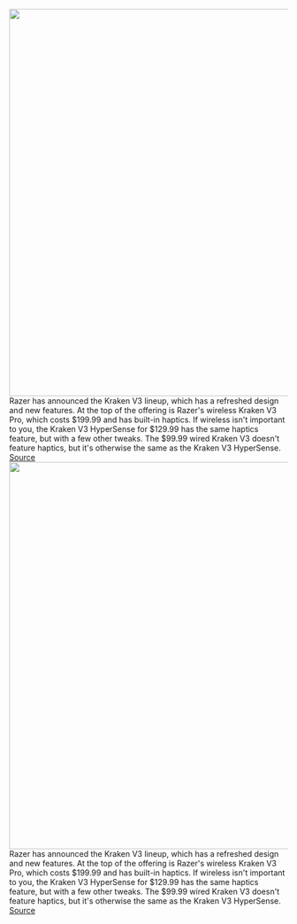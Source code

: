 <img src='https://cdn.vox-cdn.com/thumbor/PpWWdO1EdyD878fYY1Kj3Kmri-8=/0x0:6997x4664/1200x0/filters:focal(0x0:6997x4664):no_upscale()/cdn.vox-cdn.com/uploads/chorus_asset/file/22942683/krakenv3pro.jpg' width='700px' /><br/>
Razer has announced the Kraken V3 lineup, which has a refreshed design and new features. At the top of the offering is Razer's wireless Kraken V3 Pro, which costs $199.99 and has built-in haptics. If wireless isn't important to you, the Kraken V3 HyperSense for $129.99 has the same haptics feature, but with a few other tweaks. The $99.99 wired Kraken V3 doesn't feature haptics, but it's otherwise the same as the Kraken V3 HyperSense.
<a href='https://www.theverge.com/2021/10/21/22736367/razer-kraken-v3-gaming-headset-design-features-haptics-price'> Source <a/><img src='https://cdn.vox-cdn.com/thumbor/PpWWdO1EdyD878fYY1Kj3Kmri-8=/0x0:6997x4664/1200x0/filters:focal(0x0:6997x4664):no_upscale()/cdn.vox-cdn.com/uploads/chorus_asset/file/22942683/krakenv3pro.jpg' width='700px' /><br/>
Razer has announced the Kraken V3 lineup, which has a refreshed design and new features. At the top of the offering is Razer's wireless Kraken V3 Pro, which costs $199.99 and has built-in haptics. If wireless isn't important to you, the Kraken V3 HyperSense for $129.99 has the same haptics feature, but with a few other tweaks. The $99.99 wired Kraken V3 doesn't feature haptics, but it's otherwise the same as the Kraken V3 HyperSense.
<a href='https://www.theverge.com/2021/10/21/22736367/razer-kraken-v3-gaming-headset-design-features-haptics-price'> Source <a/>